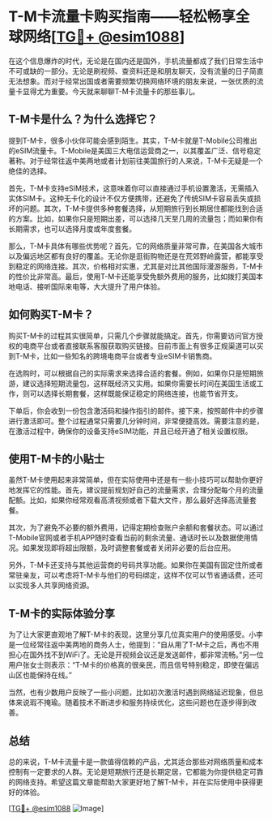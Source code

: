 # T-M卡流量卡购买指南——轻松畅享全球网络[[TG💪+ @esim1088](https://t.me/s/esim1088)]

在这个信息爆炸的时代，无论是在国内还是国外，手机流量都成了我们日常生活中不可或缺的一部分。无论是刷视频、查资料还是和朋友聊天，没有流量的日子简直无法想象。而对于经常出国或者需要频繁切换网络环境的朋友来说，一张优质的流量卡显得尤为重要。今天就来聊聊T-M卡流量卡的那些事儿。

## T-M卡是什么？为什么选择它？

提到T-M卡，很多小伙伴可能会感到陌生。其实，T-M卡就是T-Mobile公司推出的eSIM流量卡。T-Mobile是美国三大电信运营商之一，以其覆盖广泛、信号稳定著称。对于经常往返中美两地或者计划前往美国旅行的人来说，T-M卡无疑是一个绝佳的选择。

首先，T-M卡支持eSIM技术，这意味着你可以直接通过手机设置激活，无需插入实体SIM卡。这种无卡化的设计不仅方便携带，还避免了传统SIM卡容易丢失或损坏的问题。其次，T-M卡提供多种套餐选择，从短期旅行到长期居住都能找到合适的方案。比如，如果你只是短期出差，可以选择几天至几周的流量包；而如果你有长期需求，也可以选择月度或年度套餐。

那么，T-M卡具体有哪些优势呢？首先，它的网络质量非常可靠，在美国各大城市以及偏远地区都有良好的覆盖。无论你是逛街购物还是在荒郊野岭露营，都能享受到稳定的网络连接。其次，价格相对实惠，尤其是对比其他国际漫游服务，T-M卡的性价比非常高。最后，使用T-M卡还能享受免额外费用的服务，比如拨打美国本地电话、接听国际来电等，大大提升了用户体验。

## 如何购买T-M卡？

购买T-M卡的过程其实很简单，只需几个步骤就能搞定。首先，你需要访问官方授权的电商平台或者直接联系客服获取购买链接。目前市面上有很多正规渠道可以买到T-M卡，比如一些知名的跨境电商平台或者专业eSIM卡销售商。

在选购时，可以根据自己的实际需求来选择合适的套餐。例如，如果你只是短期旅游，建议选择短期流量包，这样既经济又实用。如果你需要长时间在美国生活或工作，则可以选择长期套餐，这样既能保证稳定的网络连接，也能节省开支。

下单后，你会收到一份包含激活码和操作指引的邮件。接下来，按照邮件中的步骤进行激活即可。整个过程通常只需要几分钟时间，非常便捷高效。需要注意的是，在激活过程中，确保你的设备支持eSIM功能，并且已经开通了相关设置权限。

## 使用T-M卡的小贴士

虽然T-M卡使用起来非常简单，但在实际使用中还是有一些小技巧可以帮助你更好地发挥它的性能。首先，建议提前规划好自己的流量需求，合理分配每个月的流量配额。比如，如果你经常观看高清视频或者下载大文件，那么最好选择高流量套餐。

其次，为了避免不必要的额外费用，记得定期检查账户余额和套餐状态。可以通过T-Mobile官网或者手机APP随时查看当前的剩余流量、通话时长以及数据使用情况。如果发现即将超出限额，及时调整套餐或者关闭非必要的后台应用。

另外，T-M卡还支持与其他运营商的号码共享功能。如果你在美国有固定住所或者常驻亲友，可以考虑将T-M卡与他们的号码绑定，这样不仅可以节省通话费，还可以实现多人共享网络资源。

## T-M卡的实际体验分享

为了让大家更直观地了解T-M卡的表现，这里分享几位真实用户的使用感受。小李是一位经常往返中美两地的商务人士，他提到：“自从用了T-M卡之后，再也不用担心在国外找不到WiFi了。无论是开视频会议还是发送邮件，都非常流畅。”另一位用户张女士则表示：“T-M卡的价格真的很亲民，而且信号特别稳定，即使在偏远山区也能保持在线。”

当然，也有少数用户反映了一些小问题，比如初次激活时遇到网络延迟现象，但总体来说瑕不掩瑜。随着技术不断进步和服务持续优化，这些问题也在逐步得到改善。

## 总结

总的来说，T-M卡流量卡是一款值得信赖的产品，尤其适合那些对网络质量和成本控制有一定要求的人群。无论是短期旅行还是长期定居，它都能为你提供稳定可靠的网络支持。希望这篇文章能帮助大家更好地了解T-M卡，并在实际使用中获得更好的体验。

[[TG💪+ @esim1088](https://t.me/s/esim1088) ![Image](https://i.postimg.cc/4NQfJmqS/Snipaste-2025-05-13-00-14-12.png)]